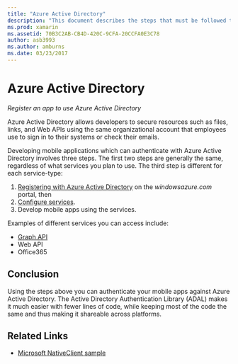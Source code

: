 ```yaml
---
title: "Azure Active Directory"
description: "This document describes the steps that must be followed to allow a mobile app to authenticate with Azure Active Directory."
ms.prod: xamarin
ms.assetid: 70B3C2AB-CB4D-420C-9CFA-20CCFA0E3C78
author: asb3993
ms.author: amburns
ms.date: 03/23/2017
---
```


# Azure Active Directory

_Register an app to use Azure Active Directory_

Azure Active Directory allows developers to secure
  resources such as files, links, and Web APIs
  using the same organizational account that
  employees use to sign in to their systems or check their emails.

Developing mobile applications which can authenticate
  with Azure Active Directory involves three steps.
  The first two steps are generally the same, regardless
  of what services you plan to use. The third step is different
  for each service-type:

  1. [Registering with Azure Active Directory](~/cross-platform/data-cloud/active-directory/get-started/register.md) on the *windowsazure.com* portal, then
  2. [Configure services](~/cross-platform/data-cloud/active-directory/get-started/configure.md).
  3. Develop mobile apps using the services.

Examples of different services you can access include:

- [Graph API](~/cross-platform/data-cloud/active-directory/graph.md)
- Web API
- Office365


## Conclusion

Using the steps above you can authenticate your mobile apps against
  Azure Active Directory. The Active Directory
  Authentication Library (ADAL) makes it much
  easier with fewer lines of code, while keeping most
  of the code the same and thus making it shareable across platforms.



## Related Links

- [Microsoft NativeClient sample](https://github.com/AzureADSamples/NativeClient-MultiTarget-DotNet)
